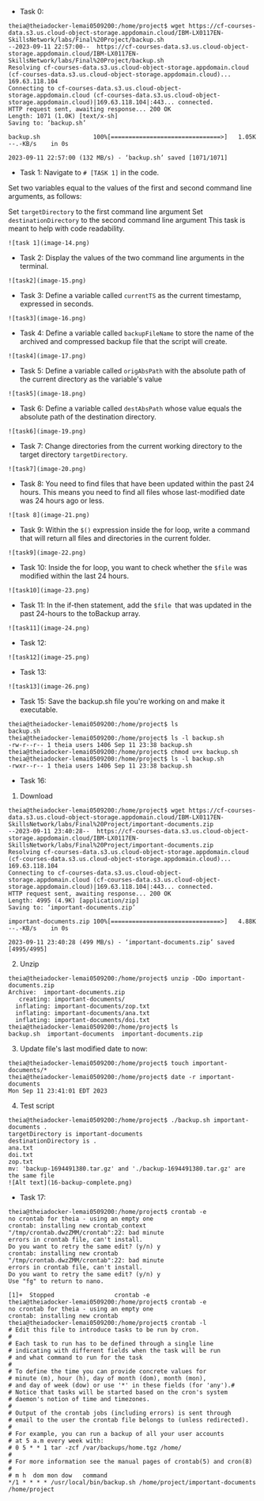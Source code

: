 * Task 0:
```
theia@theiadocker-lemai0509200:/home/project$ wget https://cf-courses-data.s3.us.cloud-object-storage.appdomain.cloud/IBM-LX0117EN-SkillsNetwork/labs/Final%20Project/backup.sh
--2023-09-11 22:57:00--  https://cf-courses-data.s3.us.cloud-object-storage.appdomain.cloud/IBM-LX0117EN-SkillsNetwork/labs/Final%20Project/backup.sh
Resolving cf-courses-data.s3.us.cloud-object-storage.appdomain.cloud (cf-courses-data.s3.us.cloud-object-storage.appdomain.cloud)... 169.63.118.104
Connecting to cf-courses-data.s3.us.cloud-object-storage.appdomain.cloud (cf-courses-data.s3.us.cloud-object-storage.appdomain.cloud)|169.63.118.104|:443... connected.
HTTP request sent, awaiting response... 200 OK
Length: 1071 (1.0K) [text/x-sh]
Saving to: ‘backup.sh’

backup.sh               100%[===============================>]   1.05K  --.-KB/s    in 0s      

2023-09-11 22:57:00 (132 MB/s) - ‘backup.sh’ saved [1071/1071]
```
* Task 1: Navigate to `# [TASK 1]` in the code.

Set two variables equal to the values of the first and second command line arguments, as follows:

Set `targetDirectory` to the first command line argument
Set `destinationDirectory` to the second command line argument
This task is meant to help with code readability.
```
![task 1](image-14.png)
```
* Task 2: Display the values of the two command line arguments in the terminal.
```
![task2](image-15.png)
```
* Task 3: Define a variable called `currentTS` as the current timestamp, expressed in seconds.
```
![task3](image-16.png)
```
* Task 4: Define a variable called `backupFileName` to store the name of the archived and compressed backup file that the script will create.
```
![task4](image-17.png)
```
* Task 5: Define a variable called `origAbsPath` with the absolute path of the current directory as the variable's value
```
![task5](image-18.png)
```
* Task 6: Define a variable called `destAbsPath` whose value equals the absolute path of the destination directory.
```
![task6](image-19.png)
```
* Task 7: Change directories from the current working directory to the target directory `targetDirectory`.
```
![task7](image-20.png)
```
* Task 8: You need to find files that have been updated within the past 24 hours. This means you need to find all files whose last-modified date was 24 hours ago or less.
```
![task 8](image-21.png)
```
* Task 9: Within the `$()` expression inside the for loop, write a command that will return all files and directories in the current folder.
```
![task9](image-22.png)
```
* Task 10: Inside the for loop, you want to check whether the `$file` was modified within the last 24 hours.
```
![task10](image-23.png)
```
* Task 11: In the if-then statement, add the `$file `that was updated in the past 24-hours to the toBackup array.
```
![task11](image-24.png)
```
* Task 12:
```
![task12](image-25.png)
```
* Task 13:
```
![task13](image-26.png)
```
* Task 15: Save the backup.sh file you're working on and make it executable.
```
theia@theiadocker-lemai0509200:/home/project$ ls
backup.sh
theia@theiadocker-lemai0509200:/home/project$ ls -l backup.sh 
-rw-r--r-- 1 theia users 1406 Sep 11 23:38 backup.sh
theia@theiadocker-lemai0509200:/home/project$ chmod u+x backup.sh 
theia@theiadocker-lemai0509200:/home/project$ ls -l backup.sh 
-rwxr--r-- 1 theia users 1406 Sep 11 23:38 backup.sh
```
* Task 16:

1. Download
```
theia@theiadocker-lemai0509200:/home/project$ wget https://cf-courses-data.s3.us.cloud-object-storage.appdomain.cloud/IBM-LX0117EN-SkillsNetwork/labs/Final%20Project/important-documents.zip
--2023-09-11 23:40:28--  https://cf-courses-data.s3.us.cloud-object-storage.appdomain.cloud/IBM-LX0117EN-SkillsNetwork/labs/Final%20Project/important-documents.zip
Resolving cf-courses-data.s3.us.cloud-object-storage.appdomain.cloud (cf-courses-data.s3.us.cloud-object-storage.appdomain.cloud)... 169.63.118.104
Connecting to cf-courses-data.s3.us.cloud-object-storage.appdomain.cloud (cf-courses-data.s3.us.cloud-object-storage.appdomain.cloud)|169.63.118.104|:443... connected.
HTTP request sent, awaiting response... 200 OK
Length: 4995 (4.9K) [application/zip]
Saving to: ‘important-documents.zip’

important-documents.zip 100%[===============================>]   4.88K  --.-KB/s    in 0s      

2023-09-11 23:40:28 (499 MB/s) - ‘important-documents.zip’ saved [4995/4995]
```
2. Unzip
```
theia@theiadocker-lemai0509200:/home/project$ unzip -DDo important-documents.zip
Archive:  important-documents.zip
   creating: important-documents/
  inflating: important-documents/zop.txt  
  inflating: important-documents/ana.txt  
  inflating: important-documents/doi.txt  
theia@theiadocker-lemai0509200:/home/project$ ls
backup.sh  important-documents  important-documents.zip
```
3. Update file's last modified date to now:
```
theia@theiadocker-lemai0509200:/home/project$ touch important-documents/*
theia@theiadocker-lemai0509200:/home/project$ date -r important-documents
Mon Sep 11 23:41:01 EDT 2023
```
4. Test script
```
theia@theiadocker-lemai0509200:/home/project$ ./backup.sh important-documents .
targetDirectory is important-documents
destinationDirectory is .
ana.txt
doi.txt
zop.txt
mv: 'backup-1694491380.tar.gz' and './backup-1694491380.tar.gz' are the same file
![Alt text](16-backup-complete.png)
```
* Task 17:
```
theia@theiadocker-lemai0509200:/home/project$ crontab -e
no crontab for theia - using an empty one                                     crontab: installing new crontab_context
"/tmp/crontab.dwzZMM/crontab":22: bad minute
errors in crontab file, can't install.
Do you want to retry the same edit? (y/n) y
crontab: installing new crontab
"/tmp/crontab.dwzZMM/crontab":22: bad minute
errors in crontab file, can't install.
Do you want to retry the same edit? (y/n) y
Use "fg" to return to nano.

[1]+  Stopped                 crontab -e
theia@theiadocker-lemai0509200:/home/project$ crontab -e
no crontab for theia - using an empty one
crontab: installing new crontab
theia@theiadocker-lemai0509200:/home/project$ crontab -l
# Edit this file to introduce tasks to be run by cron.
# 
# Each task to run has to be defined through a single line
# indicating with different fields when the task will be run
# and what command to run for the task
# 
# To define the time you can provide concrete values for
# minute (m), hour (h), day of month (dom), month (mon),
# and day of week (dow) or use '*' in these fields (for 'any').# 
# Notice that tasks will be started based on the cron's system
# daemon's notion of time and timezones.
# 
# Output of the crontab jobs (including errors) is sent through
# email to the user the crontab file belongs to (unless redirected).
# 
# For example, you can run a backup of all your user accounts
# at 5 a.m every week with:
# 0 5 * * 1 tar -zcf /var/backups/home.tgz /home/
# 
# For more information see the manual pages of crontab(5) and cron(8)
# 
# m h  dom mon dow   command
*/1 * * * * /usr/local/bin/backup.sh /home/project/important-documents /home/project
```